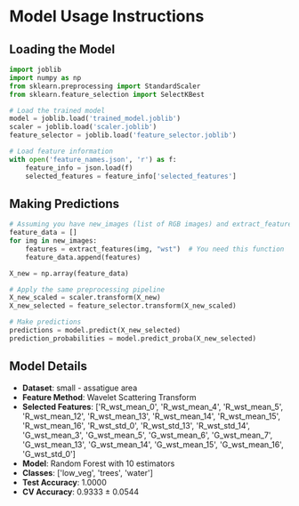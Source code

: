 # Model Usage Instructions

## Loading the Model
```python
import joblib
import numpy as np
from sklearn.preprocessing import StandardScaler
from sklearn.feature_selection import SelectKBest

# Load the trained model
model = joblib.load('trained_model.joblib')
scaler = joblib.load('scaler.joblib')
feature_selector = joblib.load('feature_selector.joblib')

# Load feature information
with open('feature_names.json', 'r') as f:
    feature_info = json.load(f)
    selected_features = feature_info['selected_features']
```

## Making Predictions
```python
# Assuming you have new_images (list of RGB images) and extract_features function
feature_data = []
for img in new_images:
    features = extract_features(img, "wst")  # You need this function
    feature_data.append(features)

X_new = np.array(feature_data)

# Apply the same preprocessing pipeline
X_new_scaled = scaler.transform(X_new)
X_new_selected = feature_selector.transform(X_new_scaled)

# Make predictions
predictions = model.predict(X_new_selected)
prediction_probabilities = model.predict_proba(X_new_selected)
```

## Model Details
- **Dataset**: small - assatigue area
- **Feature Method**: Wavelet Scattering Transform
- **Selected Features**: ['R_wst_mean_0', 'R_wst_mean_4', 'R_wst_mean_5', 'R_wst_mean_12', 'R_wst_mean_13', 'R_wst_mean_14', 'R_wst_mean_15', 'R_wst_mean_16', 'R_wst_std_0', 'R_wst_std_13', 'R_wst_std_14', 'G_wst_mean_3', 'G_wst_mean_5', 'G_wst_mean_6', 'G_wst_mean_7', 'G_wst_mean_13', 'G_wst_mean_14', 'G_wst_mean_15', 'G_wst_mean_16', 'G_wst_std_0']
- **Model**: Random Forest with 10 estimators
- **Classes**: ['low_veg', 'trees', 'water']
- **Test Accuracy**: 1.0000
- **CV Accuracy**: 0.9333 ± 0.0544
